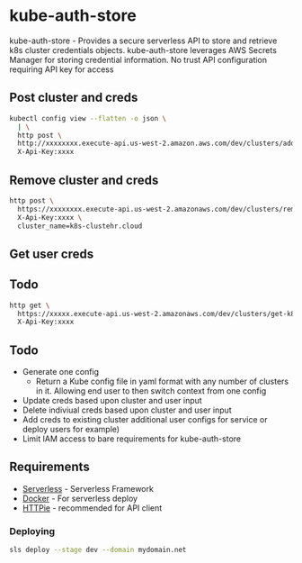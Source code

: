# kube-auth-store

kube-auth-store - Provides a secure serverless API to store and retrieve k8s cluster credentials objects. kube-auth-store leverages AWS Secrets Manager for storing credential information. No trust API configuration requiring API key for access

## Post cluster and creds
```bash
kubectl config view --flatten -o json \
  | \
  http post \
  http://xxxxxxxx.execute-api.us-west-2.amazon.aws.com/dev/clusters/add \
  X-Api-Key:xxxx
```

## Remove cluster and creds
```bash
http post \
  https://xxxxxxxx.execute-api.us-west-2.amazonaws.com/dev/clusters/remove \
  X-Api-Key:xxxx \
  cluster_name=k8s-clustehr.cloud
```

## Get user creds
## Todo 
```bash
http get \
  https://xxxxx.execute-api.us-west-2.amazonaws.com/dev/clusters/get-k8-config?foo-cluster.cloud \
  X-Api-Key:xxxx 
```

## Todo

* Generate one config 
  - Return a Kube config file in yaml format with any number of clusters in it. Allowing end user to then switch context from one config
* Update creds based upon cluster and user input
* Delete indiviual creds based upon cluster and user input
* Add creds to existing cluster additional user configs for service or deploy users for example)
* Limit IAM access to bare requirements for kube-auth-store

## Requirements

* [Serverless](https://serverless.com/) - Serverless Framework
* [Docker](https://docker.com) - For serverless deploy
* [HTTPie](https://httpie.org/) - recommended for API client

### Deploying 

```bash
sls deploy --stage dev --domain mydomain.net
```